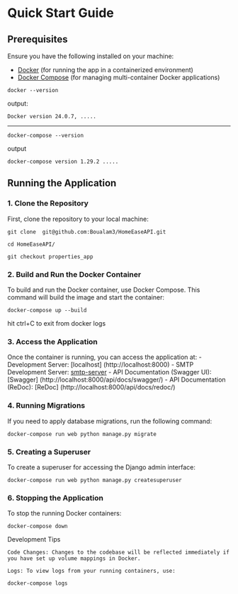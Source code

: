 # Quick Start Guide

## Prerequisites

Ensure you have the following installed on your machine:

- [Docker](https://www.docker.com/get-started) (for running the app in a containerized environment)
- [Docker Compose](https://docs.docker.com/compose/install/) (for managing multi-container Docker applications)

```
docker --version
```
output:

`Docker version 24.0.7, .....`

---

```
docker-compose --version
```
output

`docker-compose version 1.29.2 .....`


## Running the Application

### 1. Clone the Repository

First, clone the repository to your local machine:

```
git clone  git@github.com:Boualam3/HomeEaseAPI.git

cd HomeEaseAPI/

git checkout properties_app
```

### 2. Build and Run the Docker Container

To build and run the Docker container, use Docker Compose. This command will build the image and start the container:

```
docker-compose up --build
```

hit ctrl+C to exit from docker logs

### 3. Access the Application

Once the container is running, you can access the application at:
    - Development Server: [localhost] (http://localhost:8000)
    - SMTP Development Server: [smtp-server](http://localhost:5000)
    - API Documentation (Swagger UI): [Swagger] (http://localhost:8000/api/docs/swagger/)
    - API Documentation (ReDoc): [ReDoc] (http://localhost:8000/api/docs/redoc/)

### 4. Running Migrations

If you need to apply database migrations, run the following command:

```
docker-compose run web python manage.py migrate
```

### 5. Creating a Superuser

To create a superuser for accessing the Django admin interface:

```
docker-compose run web python manage.py createsuperuser
```

### 6. Stopping the Application

To stop the running Docker containers:

```
docker-compose down
```

Development Tips

    Code Changes: Changes to the codebase will be reflected immediately if you have set up volume mappings in Docker.

    Logs: To view logs from your running containers, use:

```
docker-compose logs
```

